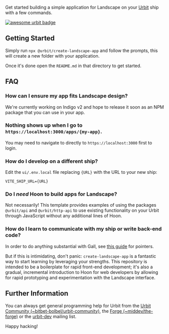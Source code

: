 Get started building a simple application for Landscape on your [Urbit](http://urbit.org) ship with a few commands.

[![awesome urbit badge](https://img.shields.io/badge/~-awesome%20urbit-lightgrey)](https://github.com/urbit/awesome-urbit)

## Getting Started

Simply run `npx @urbit/create-landscape-app` and follow the prompts, this will create a new folder with your application.

Once it's done open the `README.md` in that directory to get started.

## FAQ

### How can I ensure my app fits Landscape design?

We're currently working on Indigo v2 and hope to release it soon as an NPM package that you can use in your app.

### Nothing shows up when I go to `https://localhost:3000/apps/{my-app}`.

You may need to navigate to directly to `https://localhost:3000` first to login.

### How do I develop on a different ship?

Edit the `ui/.env.local` file replacing `{URL}` with the URL to your new ship:

```
VITE_SHIP_URL={URL}
```

### Do I *need* Hoon to build apps for Landscape?

Not necessarily! This template provides examples of using the packages `@urbit/api` and `@urbit/http-api` to use existing functionality on your Urbit through JavaScript without any additional lines of Hoon.

### How do I learn to communicate with my ship or write back-end code?

In order to do anything substantial with Gall, see [this guide](https://github.com/timlucmiptev/gall-guide) for pointers.

But if this is intimidating, don't panic: `create-landscape-app` is a fantastic way to start learning by leveraging your strengths. This repository is intended to be a boilerplate for rapid front-end development; it's also a gradual, incremental introduction to Hoon for web developers by allowing for rapid prototyping and experimentation with the Landscape interface.

## Further Information

You can always get general programming help for Urbit from the [Urbit Community (~bitbet-bolbel/urbit-community)](https://urbit.org/groups/~bitbet-bolbel/urbit-community), the [Forge (~middev/the-forge)](https://urbit.org/groups/~middev/the-forge) or the [urbit-dev](https://groups.google.com/a/urbit.org/forum/#!forum/dev) mailing list.

Happy hacking!